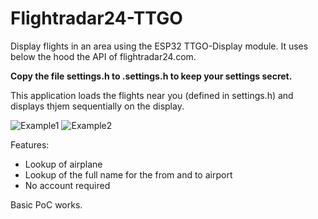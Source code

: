 # Flightradar24-TTGO
Display flights in an area using the ESP32 TTGO-Display module. It uses below the hood the API of flightradar24.com.

**Copy the file settings.h to .settings.h to keep your settings secret.**

This application loads the flights near you (defined in settings.h) and displays thjem sequentially on the display.

![Example1](https://github.com/rzeldent/esp32-flightradar24-TTGO/20210529_153707.png)
![Example2](https://github.com/rzeldent/esp32-flightradar24-TTGO/20210529_153709.png)

Features:
- Lookup of airplane
- Lookup of the full name for the from and to airport
- No account required


Basic PoC works.
